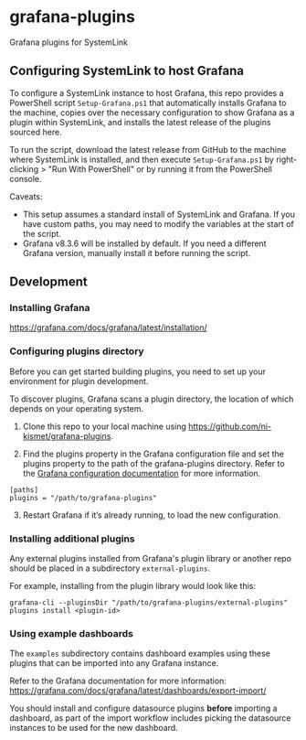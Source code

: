 # grafana-plugins
Grafana plugins for SystemLink

## Configuring SystemLink to host Grafana
To configure a SystemLink instance to host Grafana, this repo provides a PowerShell script `Setup-Grafana.ps1` that automatically installs Grafana to the machine, copies over the necessary configuration to show Grafana as a plugin within SystemLink, and installs the latest release of the plugins sourced here.

To run the script, download the latest release from GitHub to the machine where SystemLink is installed, and then execute `Setup-Grafana.ps1` by right-clicking > "Run With PowerShell" or by running it from the PowerShell console.

Caveats:
- This setup assumes a standard install of SystemLink and Grafana. If you have custom paths, you may need to modify the variables at the start of the script.
- Grafana v8.3.6 will be installed by default. If you need a different Grafana version, manually install it before running the script.



## Development
### Installing Grafana
https://grafana.com/docs/grafana/latest/installation/

### Configuring plugins directory
Before you can get started building plugins, you need to set up your environment for plugin development.

To discover plugins, Grafana scans a plugin directory, the location of which depends on your operating system.

1. Clone this repo to your local machine using https://github.com/ni-kismet/grafana-plugins.

2. Find the plugins property in the Grafana configuration file and set the plugins property to the path of the grafana-plugins directory. Refer to the [Grafana configuration documentation](https://grafana.com/docs/grafana/latest/installation/configuration/#plugins) for more information.
```
[paths]
plugins = "/path/to/grafana-plugins"
```
3. Restart Grafana if it’s already running, to load the new configuration.

### Installing additional plugins
Any external plugins installed from Grafana's plugin library or another repo should be placed in a subdirectory `external-plugins`.

For example, installing from the plugin library would look like this:
```
grafana-cli --pluginsDir "/path/to/grafana-plugins/external-plugins" plugins install <plugin-id>
```

### Using example dashboards
The `examples` subdirectory contains dashboard examples using these plugins that can be imported into any Grafana instance.

Refer to the Grafana documentation for more information:
https://grafana.com/docs/grafana/latest/dashboards/export-import/

You should install and configure datasource plugins **before** importing a dashboard, as part of the import workflow includes picking the datasource instances to be used for the new dashboard.
